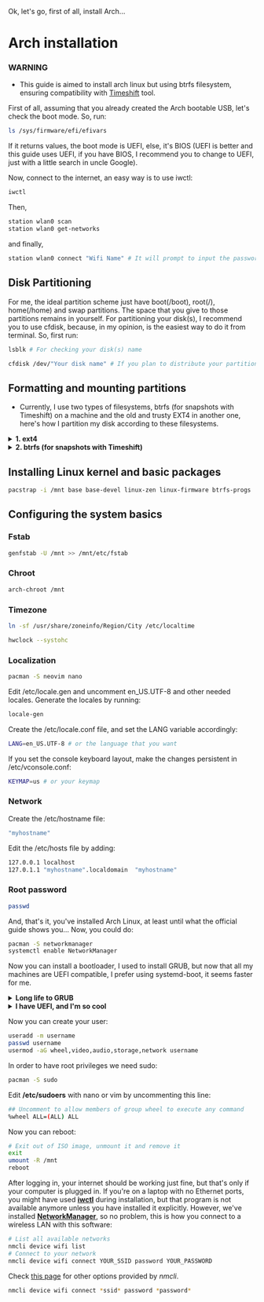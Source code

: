 Ok, let's go, first of all, install Arch...

# Arch installation

### WARNING

-   This guide is aimed to install arch linux but using btrfs filesystem, ensuring compatibility with [Timeshift](https://github.com/linuxmint/timeshift) tool.

First of all, assuming that you already created the Arch bootable USB, let's check the boot mode. So, run:

```sh
ls /sys/firmware/efi/efivars
```

If it returns values, the boot mode is UEFI, else, it's BIOS (UEFI is better and this guide uses UEFI, if you have BIOS, I recommend you to change to UEFI, just with a little search in uncle Google).

Now, connect to the internet, an easy way is to use iwctl:

```sh
iwctl
```

Then,

```sh
station wlan0 scan
station wlan0 get-networks
```

and finally,

```sh
station wlan0 connect "Wifi Name" # It will prompt to input the password automatically
```

## Disk Partitioning

For me, the ideal partition scheme just have boot(/boot), root(/), home(/home) and swap partitions. The space that you give to those partitions remains in yourself.
For partitioning your disk(s), I recommend you to use cfdisk, because, in my opinion, is the easiest way to do it from terminal. So, first run:

```sh
lsblk # For checking your disk(s) name
```

```sh
cfdisk /dev/"Your disk name" # If you plan to distribute your partitions across multiple disks, just run this command changing the disk name
```

## Formatting and mounting partitions

-   Currently, I use two types of filesystems, btrfs (for snapshots with Timeshift) on a machine and the old and trusty EXT4 in another one, here's how I partition my disk according to these filesystems.

<details>
<summary><b>1. ext4</b></summary>
<br/>
<h3>Format partitions</h3>


This is so simple, but effective:

> For boot:

```sh
mkfs.fat -F 32 -n boot /dev/"Boot Partition"
```

> For swap:

```sh
mkswap -L swap /dev/"Swap Partition"
```

> For root:

```sh
mkfs.ext4 -L root /dev/"Root Partition"
```

> For home:

```sh
mkfs.ext4 -L home /dev/"Home Partition"
```

<h3>Mount partitions</h3>

```sh
mount /dev/disk/by-label/root /mnt
mkdir -p /mnt/home
mkdir -p /mny/boot
mount /dev/disk/by-label/home /mnt/home
mount /dev/disk/by-label/boot /mnt/boot
swapon /dev/disk/by-label/swap
```

</details>

<details>
<summary><b>2. btrfs (for snapshots with Timeshift)</b></summary>
<br />
<h3>Format and mount partitions</h3>

> For boot partition:

```sh
mkfs.fat -F 32 -n boot /dev/"Boot Partition"
```

> For root partition:

```sh
mkfs.btrfs -f -L arch /dev/"Root Partition"
```

> For home partition: --> Skip this step if you don't want a home dedicated partition, because in btrfs, you can always create a home subvolume in root partition <--

```sh
mkfs.btrfs -f -L home /dev/"Home Partition"
```

> For swap partition:

```sh
mkswap -L swap /dev/"Swap Partition"
```

<details>
<summary><b>You created home partition</b></summary>
<br />

> Create btrfs subvolumes
```sh
mount -t btrfs /dev/"Root partition" /mnt; cd /mnt 
btrfs subvolume create @
cd /
umount /mnt
mount -t btrfs /dev/"Home partition" /mnt; cd /mnt
btrfs subvolume create @home
cd /
umount /mnt 
```

> Mount partitions
```sh
mount -t btrfs -o subvol=@ /dev/"Root Partition" /mnt
mkdir -p /mnt/home
mount -t btrfs -o subvol=@home /dev/"Home Partition" /mnt/home
```

</details>

<details>
<summary><b>You didn't create home partition</b></summary>
<br />

> Create btrfs subvolumes
```sh
mount -t btrfs /dev/"Root partition" /mnt; cd /mnt
btrfs subvolume create @
btrfs subvolume create @home
cd /
umount /mnt
```

> Mount partitions
```sh
mount -t btrfs -o subvol=@ /dev/"Root Partition" /mnt
mkdir -p /mnt/home
mount -t btrfs -o subvol=@home /dev/"Root Partition" /mnt/home
```

</details>

> And for boot and swap
```sh
mkdir -p /mnt/boot/efi
mount /dev/"Boot Partition" /mnt/boot/efi
swapon /dev/"Swap Partition"
```

</details>

## Installing Linux kernel and basic packages
```sh
pacstrap -i /mnt base base-devel linux-zen linux-firmware btrfs-progs
```

## Configuring the system basics
### Fstab
```sh 
genfstab -U /mnt >> /mnt/etc/fstab
```

### Chroot
```sh 
arch-chroot /mnt
```

### Timezone
```sh 
ln -sf /usr/share/zoneinfo/Region/City /etc/localtime
```
```sh
hwclock --systohc
```

### Localization
```sh
pacman -S neovim nano
```
Edit /etc/locale.gen and uncomment en_US.UTF-8 and other needed locales. Generate the locales by running:
```sh
locale-gen
```

Create the /etc/locale.conf file, and set the LANG variable accordingly:
```sh
LANG=en_US.UTF-8 # or the language that you want
```

If you set the console keyboard layout, make the changes persistent in /etc/vconsole.conf:
```sh
KEYMAP=us # or your keymap
```

### Network
Create the /etc/hostname file:
```sh
"myhostname"
```

Edit the /etc/hosts file by adding:
```sh
127.0.0.1 localhost
127.0.1.1 "myhostname".localdomain  "myhostname"
```

### Root password
```sh
passwd
```

And, that's it, you've installed Arch Linux, at least until what the official guide shows you... Now, you could do:
```sh
pacman -S networkmanager
systemctl enable NetworkManager
```

Now you can install a bootloader, I used to install GRUB, but now that all my machines are UEFI compatible, I prefer using systemd-boot, it seems faster for me.

<details>
<summary><b> Long life to GRUB </b></summary>
<br />

> It's ok, so, do
```sh
pacman -S grub efibootmgr os-prober
grub-install --target=x86_64-efi --efi-directory=/boot
os-prober
grub-mkconfig -o /boot/grub/grub.cfg
```

</details>

<details>
<summary><b> I have UEFI, and I'm so cool </b></summary>
<br />

> Ok, just do
```sh
bootctl install
```

> In /boot/loader/loader.conf, add:
```sh
default  arch.conf
timeout  5
console-mode max
editor   no
```

> In /boot/loader/entries/ create arch.conf file and add:
```sh
## This is just an example config file.
## Please edit the paths and kernel parameters according to your system.

title   Arch Linux
linux   /vmlinuz-linux-zen
initrd  /initramfs-linux-zen.img
options root="LABEL=root" rw quiet splash loglevel=0
```

</details>

Now you can create your user:

```bash
useradd -m username
passwd username
usermod -aG wheel,video,audio,storage,network username
```

In order to have root privileges we need sudo:

```bash
pacman -S sudo
```

Edit **/etc/sudoers** with nano or vim by uncommenting this line:

```bash
## Uncomment to allow members of group wheel to execute any command
%wheel ALL=(ALL) ALL
```

Now you can reboot:

```bash
# Exit out of ISO image, unmount it and remove it
exit
umount -R /mnt
reboot
```

After logging in, your internet should be working just fine, but that's only if
your computer is plugged in. If you're on a laptop with no Ethernet ports, you
might have used **[iwctl](https://wiki.archlinux.org/index.php/Iwd#iwctl)**
during installation, but that program is not available anymore unless you have
installed it explicitly. However, we've installed
**[NetworkManager](https://wiki.archlinux.org/index.php/NetworkManager)**,
so no problem, this is how you connect to a wireless LAN with this software:

```bash
# List all available networks
nmcli device wifi list
# Connect to your network
nmcli device wifi connect YOUR_SSID password YOUR_PASSWORD
```

Check [this page](https://wiki.archlinux.org/index.php/NetworkManager#nmcli_examples)
for other options provided by *nmcli*.

```bash
nmcli device wifi connect *ssid* password *password*
```
